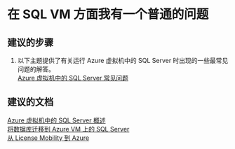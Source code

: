 <properties
    pageTitle="I have a general question about SQL VM"
    description="在 SQL VM 方面我有一个普通的问题"
    service="microsoft.compute"
    resource="virtualmachines"
    authors="michco"
    displayOrder="29"
    selfHelpType="resource"
    supportTopicIds=""
    resourceTags="WindowsSQL"
    productPesIds="14749"
    cloudEnvironments="public"
/>
    

# 在 SQL VM 方面我有一个普通的问题

## **建议的步骤**
1. 以下主题提供了有关运行 Azure 虚拟机中的 SQL Server 时出现的一些最常见问题的解答。<br>
[Azure 虚拟机中的 SQL Server 常见问题](https://azure.microsoft.com/documentation/articles/virtual-machines-windows-sql-server-iaas-faq/)

## **建议的文档**
[Azure 虚拟机中的 SQL Server 概述](https://azure.microsoft.com/documentation/articles/virtual-machines-windows-sql-server-iaas-overview/)<br>
[将数据库迁移到 Azure VM 上的 SQL Server](https://azure.microsoft.com/documentation/articles/virtual-machines-windows-migrate-sql/)<br>
[从 License Mobility 到 Azure](https://www.azure.cn/pricing/license-mobility/)


<!--HONumber=Jul16_HO3-->


